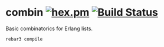 # combin [![hex.pm](https://img.shields.io/hexpm/v/lib_combin.svg?style=flat-square)](https://hex.pm/packages/lib_combin) [![Build Status](https://travis-ci.org/joergen7/lib_combin.svg?branch=dev)](https://travis-ci.org/joergen7/lib_combin)

Basic combinatorics for Erlang lists.

    rebar3 compile